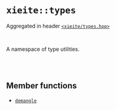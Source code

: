 # `xieite::types`
Aggregated in header [`<xieite/types.hpp>`](../include/xieite/types.hpp)

<br/>

A namespace of type utilities.

<br/><br/>

## Member functions
- [`demangle`](../docs/types/demangle.md)
